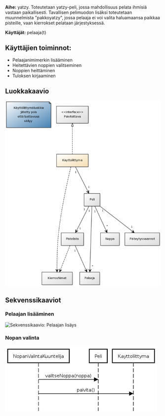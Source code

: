 __Aihe:__ yatzy. Toteutetaan yatzy-peli, jossa mahdollisuus pelata ihmisiä vastaan paikallisesti. Tavallisen pelimuodon lisäksi toteutetaan muunnelmista "pakkoyatzy", jossa pelaaja ei voi valita haluamaansa paikkaa pisteille, vaan kierrokset pelataan järjestyksessä.

__Käyttäjät:__ pelaaja(t)

## Käyttäjien toiminnot:
- Pelaajanimimerkin lisääminen
- Heitettävien noppien valitseminen
- Noppien heittäminen
- Tuloksen kirjaaminen

## Luokkakaavio
![Luokkakaavio](kaavio.png)

## Sekvenssikaaviot

### Pelaajan lisääminen

![Sekvenssikaavio: Pelaajan lisäys](sekvenssi_pelaajan_lisäys.png)

### Nopan valinta

![Sekvenssikaavio: Nopan valinta](sekvenssi_nopan_valinta.png)

